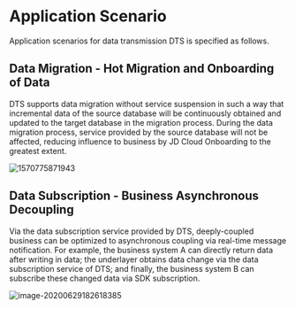 # Application Scenario

Application scenarios for data transmission DTS is specified as follows.

## Data Migration - Hot Migration and Onboarding of Data

DTS supports data migration without service suspension in such a way that incremental data of the source database will be continuously obtained and updated to the target database in the migration process. During the data migration process, service provided by the source database will not be affected, reducing influence to business by JD Cloud Onboarding to the greatest extent.

![1570775871943](../../../../image/Data-Transmission-Service/dts-005.png)



## Data Subscription - Business Asynchronous Decoupling

Via the data subscription service provided by DTS, deeply-coupled business can be optimized to asynchronous coupling via real-time message notification. For example, the business system A can directly return data after writing in data; the underlayer obtains data change via the data subscription service of DTS; and finally, the business system B can subscribe these changed data via SDK subscription.

![image-20200629182618385](../../../../image/Data-Transmission-Service/dts-036.png)



